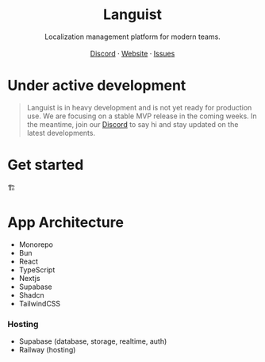 <p align="center">
	<h1 align="center"><b>Languist</b></h1>
  <p align="center">
    Localization management platform for modern teams.
    <br />
    <br />
    <a href="https://discord.gg/Vsv5yQF2">Discord</a>
    ·
    <a href="https://app.languist.net">Website</a>
    ·
    <a href="https://github.com/languist/languist/issues">Issues</a>
  </p>
</p>

# Under active development

> Languist is in heavy development and is not yet ready for production use. We are focusing on a stable MVP release in the coming weeks. In the meantime, join our [Discord](https://discord.gg/Vsv5yQF2) to say hi and stay updated on the latest developments.

# Get started

🏗️

# App Architecture

- Monorepo
- Bun
- React
- TypeScript
- Nextjs
- Supabase
- Shadcn
- TailwindCSS

### Hosting

- Supabase (database, storage, realtime, auth)
- Railway (hosting)
